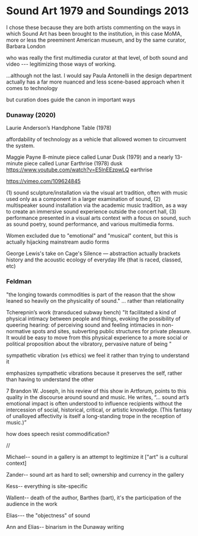 # Sound Art 1979 and Soundings 2013

I chose these because they are both artists commenting on the ways in which Sound Art has been brought to the institution, in this case MoMA, more or less the preeminent American museum, and by the same curator, Barbara London

who was really the first multimedia curator at that level, of both sound and video --- legitimizing those ways of working. 

...although not the last. I would say Paula Antonelli in the design department actually has a far more nuanced and less scene-based approach when it comes to technology

but curation does guide the canon in important ways


### Dunaway (2020)

Laurie Anderson’s Handphone Table (1978)

affordability of technology as a vehicle that allowed women to circumvent the system.


Maggie Payne
8-minute piece called Lunar Dusk (1979) and a nearly 13-minute piece called Lunar Earthrise (1978)
dusk https://www.youtube.com/watch?v=E5InEEzpwLQ
earthrise

https://vimeo.com/109624845


(1) sound sculpture/installation via the visual art tradition, often with music used only as a component in a larger examination of sound,
(2) multispeaker sound installation via the academic music tradition, as a way to create an immersive sound experience outside the concert hall,
(3) performance presented in a visual arts context with a focus on sound, such as sound poetry, sound performance, and various multimedia forms.

Women excluded due to "emotional" and "musical" content, but this is actually hijacking mainstream audio forms

George Lewis's take on Cage's Silence — abstraction actually brackets history and the acoustic ecology of everyday life (that is raced, classed, etc)


### Feldman

"the longing towards commodities is part of the reason that the show leaned so heavily on the physicality of sound." ... rather than relationality

Tcherepnin’s work (transduced subway bench)
"It facilitated a kind of physical intimacy between people and things, evoking the possibility of queering hearing: of perceiving sound and feeling intimacies in non- normative spots and sites, subverting public structures for private pleasure. It would be easy to move from this physical experience to a more social or political proposition about the vibratory, pervasive nature of being "

sympathetic vibration (vs ethics)
we feel it rather than trying to understand it  

emphasizes sympathetic vibrations because it preserves the self, rather than having to understand the other


7 Brandon W. Joseph, in his review of this show in Artforum, points to this quality in the discourse around sound and music. He writes, “... sound art’s emotional impact is often understood to influence recipients without the intercession of social, historical, critical, or artistic knowledge. (This fantasy of unalloyed affectivity is itself a long-standing trope in the reception of music.)”

how does speech resist commodification?


//

Michael-- sound in a gallery is an attempt to legitimize it ["art" is a cultural context]

Zander-- sound art as hard to sell; ownership and currency in the gallery

Kess-- everything is site-specific

Wallent-- death of the author, Barthes (bart), it's the participation of the audience in the work

Elias--- the "objectness" of sound


Ann and Elias-- binarism in the Dunaway writing
